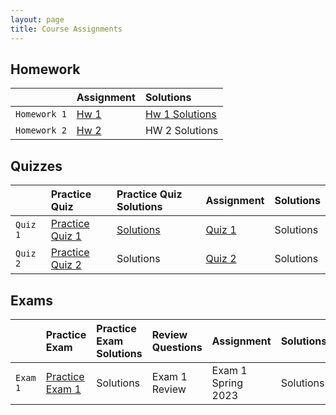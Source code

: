 ```yaml
---
layout: page
title: Course Assignments
---
```


## Homework

|             | Assignment | Solutions  |
|:------------|:-----------|:-----------|
| `Homework 1`| <a href = "{{ site.baseurl }}/CourseMaterials/Homework/Hw_1_Spring_2023.pdf">Hw 1</a> | <a href = "{{ site.baseurl }}/CourseMaterials/Homework/Hw1-Solutions-Spring2023.pdf">Hw 1 Solutions</a> |
| `Homework 2`| <a href = "{{ site.baseurl }}/CourseMaterials/Homework/Hw_2_Spring_2023.pdf"> Hw 2</a> | HW 2 Solutions |

## Quizzes

|          | Practice Quiz | Practice Quiz Solutions | Assignment | Solutions |
|:---------|:--------------|:------------------------|:-----------|:----------|
| `Quiz 1` | <a href = "{{ site.baseurl }}/CourseMaterials/Quiz/pQuiz1-Spring2022.pdf">Practice Quiz 1</a> | <a href = "{{ site.baseurl }}/CourseMaterials/Quiz/pQuiz1-Solutions-Spring2022.pdf">Solutions</a> | <a href = "#">Quiz 1</a> | Solutions |
| `Quiz 2` | <a href = "#">Practice Quiz 2</a> | Solutions | <a href = "#">Quiz 2</a> | Solutions |

## Exams

|          | Practice Exam | Practice Exam Solutions | Review Questions | Assignment | Solutions |
|:---------|:--------------|:------------------------|:-----------------|:-----------|:----------|
| `Exam 1` | <a href = "#">Practice Exam 1</a> | Solutions | Exam 1 Review | Exam 1 Spring 2023  | Solutions |